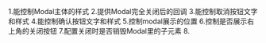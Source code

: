 1.能控制Modal主体的样式
2.提供Modal完全关闭后的回调
3.能控制取消按钮文字和样式
4.能控制确认按钮文字和样式
5.控制modal展示的位置
6.控制是否展示右上角的关闭按钮
7.配置关闭时是否销毁Modal里的子元素
8.